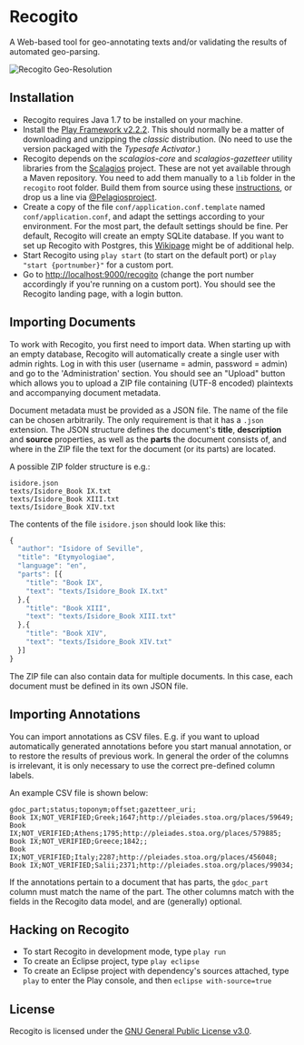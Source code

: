 # Recogito

A Web-based tool for geo-annotating texts and/or validating the results of automated geo-parsing.

![Recogito Geo-Resolution](http://github.com/pelagios/recogito/raw/master/screenshot-georesolution.jpg)

## Installation

* Recogito requires Java 1.7 to be installed on your machine.
* Install the [Play Framework v2.2.2](http://www.playframework.com/download). This should normally be a matter of downloading and unzipping the
  _classic_ distribution. (No need to use the version packaged with the _Typesafe Activator_.)
* Recogito depends on the _scalagios-core_ and _scalagios-gazetteer_ utility libraries from the [Scalagios](http://github.com/pelagios/scalagios)
  project. These are not yet available through a Maven repository. You need to add them manually to a `lib` folder in the `recogito` root folder.
  Build them from source using these [instructions](http://github.com/pelagios/scalagios), or drop us a line via 
  [@Pelagiosproject](https://twitter.com/pelagiosproject).
* Create a copy of the file `conf/application.conf.template` named `conf/application.conf`, and adapt the settings according to your environment.
  For the most part, the default settings should be fine. Per default, Recogito will create an empty SQLite database. If you want to set up
  Recogito with Postgres, this [Wikipage](https://github.com/pelagios/recogito/wiki/Beginner's-Guide-to-Installing-Postgres) might be of additional help.
* Start Recogito using `play start` (to start on the default port) or `play "start {portnumber}"` for a custom port.  
* Go to [http://localhost:9000/recogito](http://localhost:9000/recogito) (change the port number accordingly if you're running on a custom port).
  You should see the Recogito landing page, with a login button.

## Importing Documents

To work with Recogito, you first need to import data. When starting up with an empty database, Recogito will automatically create a single user with 
admin rights. Log in with this user (username = admin, password = admin) and go to the 'Administration' section. You should see an "Upload" button
which allows you to upload a ZIP file containing (UTF-8 encoded) plaintexts and accompanying document metadata.  

Document metadata must be provided as a JSON file. The name of the file can be chosen arbitrarily. The only requirement is that it has a
`.json` extension. The JSON structure defines the document's __title__, __description__ and __source__ properties, as well as the __parts__
the document consists of, and where in the ZIP file the text for the document (or its parts) are located.

A possible ZIP folder structure is e.g.:

```
isidore.json
texts/Isidore_Book IX.txt
texts/Isidore_Book XIII.txt
texts/Isidore_Book XIV.txt
``` 
The contents of the file `isidore.json` should look like this:

```javascript
{
  "author": "Isidore of Seville",
  "title": "Etymyologiae",
  "language": "en",
  "parts": [{
    "title": "Book IX",
    "text": "texts/Isidore_Book IX.txt"
  },{
    "title": "Book XIII",
    "text": "texts/Isidore_Book XIII.txt"
  },{
    "title": "Book XIV",
    "text": "texts/Isidore_Book XIV.txt"
  }] 
}
```

The ZIP file can also contain data for multiple documents. In this case, each document must be defined in its own JSON file.

## Importing Annotations

You can import annotations as CSV files. E.g. if you want to upload automatically generated annotations before you start 
manual annotation, or to restore the results of previous work. In general the order of the columns is irrelevant, it is only
necessary to use the correct pre-defined column labels.

An example CSV file is shown below:

```csv
gdoc_part;status;toponym;offset;gazetteer_uri;
Book IX;NOT_VERIFIED;Greek;1647;http://pleiades.stoa.org/places/59649;
Book IX;NOT_VERIFIED;Athens;1795;http://pleiades.stoa.org/places/579885;
Book IX;NOT_VERIFIED;Greece;1842;;
Book IX;NOT_VERIFIED;Italy;2287;http://pleiades.stoa.org/places/456048;
Book IX;NOT_VERIFIED;Salii;2371;http://pleiades.stoa.org/places/99034;
```

If the annotations pertain to a document that has parts, the ``gdoc_part`` column must match the name of the part. The other
columns match with the fields in the Recogito data model, and are (generally) optional.

## Hacking on Recogito

* To start Recogito in development mode, type `play run`
* To create an Eclipse project, type `play eclipse` 
* To create an Eclipse project with dependency's sources attached, type `play` to enter the Play console, and then `eclipse with-source=true`

## License

Recogito is licensed under the [GNU General Public License v3.0](http://www.gnu.org/licenses/gpl.html).

